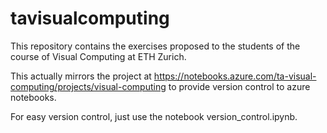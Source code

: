 # tavisualcomputing

This repository contains the exercises proposed to the students of the course of Visual Computing at ETH Zurich.<br>

This actually mirrors the project at https://notebooks.azure.com/ta-visual-computing/projects/visual-computing to provide version control to azure notebooks.

For easy version control, just use the notebook version_control.ipynb.

